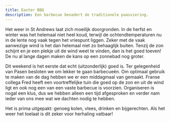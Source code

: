 ```yaml
---
title: Easter BBQ
description: Een barbecue benadert de traditionele paasviering.
---
```

Het weer in St Andrews laat zich moeilijk doorgronden. In de herfst en winter was het helemaal niet heel koud, terwijl de ochtendtemperaturen nu in de lente nog vaak tegen het vriespunt liggen. Zeker met de vaak aanwezige wind is het dan helemaal niet zo behaaglijk buiten. Tenzij de zon schijnt en je een plekje uit de wind weet te vinden, dan is het goed toeven! De nu al lange dagen maken de kans op een zonnebad nog groter.

<a name="more"></a>

Dit weekend is het eerste dat echt (uitzonderlijk) goed is. Ter gelegenheid van Pasen besloten we om lekker te gaan barbecueën. Om optimaal gebruik te maken van de dag hebben we er een middagmaal van gemaakt. Franse collega Fred heeft een voortreffelijke tuin die goed op de zon en uit de wind ligt en ook nog een van een vaste barbecue is voorzien. Organiseren is nogal een klus, dus we hebben alleen een tijd afgesproken en verder nam ieder van ons mee wat we dachten nodig te hebben.

Het is prima uitgepakt: genoeg kolen, vlees, drinken en bijgerechten. Als het weer het toelaat is dit zeker voor herhaling vatbaar!